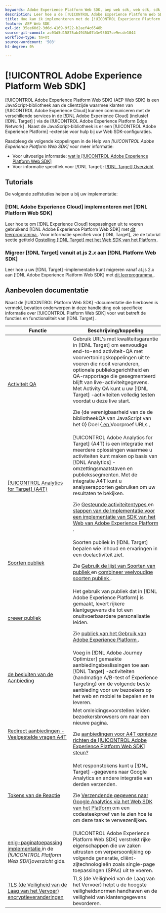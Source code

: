 ```yaml
---
keywords: Adobe Experience Platform Web SDK, aep web sdk, web sdk, sdk, adobe Experience cloud, platform edge network, adobe Experience platform edge network, edge network, aep edge network, Adobe Experience Platform Web SDK0
description: Leer hoe u de [!UICONTROL Adobe Experience Platform Web SDK] kunt gebruiken om te communiceren met de verschillende services in de [!UICONTROL Adobe Experience Cloud] tot en met de [!UICONTROL AEP Edge Network] .
title: Hoe kan ik implementeren met de [!UICONTROL Experience Platform Web SDK] ?
feature: AEP Web SDK
exl-id: 35ee60d2-3d6d-4169-9f22-b2aef4c6548b
source-git-commit: ac03d5d15875ab4945b07b3e95037ce9ecde1044
workflow-type: tm+mt
source-wordcount: '503'
ht-degree: 0%

---
```


# [!UICONTROL Adobe Experience Platform Web SDK]

[!UICONTROL Adobe Experience Platform Web SDK] (AEP Web SDK) is een JavaScript-bibliotheek aan de clientzijde waarmee klanten van [!UICONTROL Adobe Experience Cloud] kunnen communiceren met de verschillende services in de [!DNL Adobe Experience Cloud] (inclusief [!DNL Target] ) via de [!UICONTROL Adobe Experience Platform Edge Network] . Naast de JavaScript-bibliotheek is er een [!UICONTROL Adobe Experience Platform] -extensie voor hulp bij uw Web SDK-configuraties.

Raadpleeg de volgende koppelingen in de Help van *[!UICONTROL Adobe Experience Platform Web SDK]* voor meer informatie:

* Voor uitvoerige informatie: [ wat is [!UICONTROL Adobe Experience Platform Web SDK] ](https://experienceleague.adobe.com/docs/experience-platform/edge/home.html)
* Voor informatie specifiek voor [!DNL Target]: [[!DNL Target]  Overzicht ](https://experienceleague.adobe.com/docs/experience-platform/edge/personalization/adobe-target/target-overview.html)

## Tutorials

De volgende zelfstudies helpen u bij uw implementatie:

### [!DNL Adobe Experience Cloud] implementeren met [!DNL Platform Web SDK]

Leer hoe te om [!DNL Experience Cloud] toepassingen uit te voeren gebruikend [!DNL Adobe Experience Platform Web SDK] met [ dit leerprogramma ](https://experienceleague.adobe.com/docs/platform-learn/implement-web-sdk/overview.html). Voor informatie specifiek voor [!DNL Target], zie de tutorial sectie getiteld [ Opstelling  [!DNL Target]  met het Web SDK van het Platform ](https://experienceleague.adobe.com/docs/platform-learn/implement-web-sdk/applications-setup/setup-target.html).

### Migreer [!DNL Target] vanuit at.js 2.*x* aan [!DNL Platform Web SDK]

Leer hoe u uw [!DNL Target] -implementatie kunt migreren vanaf at.js 2.*x* aan [!DNL Adobe Experience Platform Web SDK] met [ dit leerprogramma ](https://experienceleague.adobe.com/docs/platform-learn/migrate-target-to-websdk/introduction.html).

## Aanbevolen documentatie

Naast de [!UICONTROL Platform Web SDK] -documentatie die hierboven is vermeld, bevatten onderwerpen in deze handleiding ook specifieke informatie over [!UICONTROL Platform Web SDK] voor wat betreft de functies en functionaliteit van [!DNL Target] .

| Functie | Beschrijving/koppeling |
| --- | --- |
| [ Activiteit QA ](https://experienceleague.adobe.com/docs/target/using/activities/activity-qa/activity-qa.html) | Gebruik URL&#39;s met kwaliteitsgarantie in [!DNL Target] om eenvoudige end-to-end activiteit-QA met voorvertoningskoppelingen uit te voeren die nooit veranderen, optionele publieksgerichtheid en QA-rapportage die gesegmenteerd blijft van live-activiteitgegevens. Met Activity QA kunt u uw [!DNL Target] -activiteiten volledig testen voordat u deze live start.<p>Zie {de verenigbaarheid van de de bibliotheekQA van JavaScript van het 0} Doel &lbrace;[ en ](https://experienceleague.adobe.com/docs/target/using/activities/activity-qa/activity-qa.html#compatibility) Voorproef URLs [.](https://experienceleague.adobe.com/docs/target/using/activities/activity-qa/activity-qa.html#preview) |
| [[!UICONTROL Analytics for Target] (A4T) ](https://experienceleague.adobe.com/docs/target/using/integrate/a4t/a4t.html) | [!UICONTROL Adobe Analytics for Target] (A4T) is een integratie met meerdere oplossingen waarmee u activiteiten kunt maken op basis van [!DNL Analytics] -omzettingsmaatstaven en publiekssegmenten. Met de integratie A4T kunt u analyserapporten gebruiken om uw resultaten te bekijken.<p>Zie [ Gesteunde activiteitentypes ](https://experienceleague.adobe.com/docs/target/using/integrate/a4t/a4t.html#section_F487896214BF4803AF78C552EF1669AA) en [ stappen van de Implementatie voor een implementatie van SDK van het Web van Adobe Experience Platform ](https://experienceleague.adobe.com/docs/target/using/integrate/a4t/a4timplementation.html#platform). |
| [ Soorten publiek ](https://experienceleague.adobe.com/docs/target/using/audiences/target.html) | Soorten publiek in [!DNL Target] bepalen wie inhoud en ervaringen in een doelactiviteit ziet.<p>Zie [ Gebruik de lijst van Soorten van publiek ](https://experienceleague.adobe.com/docs/target/using/audiences/create-audiences/audiences.html#use-list) en [ combineer veelvoudige soorten publiek ](https://experienceleague.adobe.com/docs/target/using/audiences/combining-multiple-audiences.html). |
| [ creeer publiek ](https://experienceleague.adobe.com/docs/target/using/audiences/create-audiences/audiences.html) | Het gebruik van publiek dat in [!DNL Adobe Experience Platform] is gemaakt, levert rijkere klantgegevens die tot een onuitvoerbaardere personalisatie leiden.<p>Zie [ publiek van het Gebruik van Adobe Experience Platform ](https://experienceleague.adobe.com/docs/target/using/audiences/create-audiences/audiences.html#aep). |
| [ de besluiten van de Aanbieding ](https://experienceleague.adobe.com/docs/target/using/integrate/ajo/offer-decision.html) | Voeg in [!DNL Adobe Journey Optimizer] gemaakte aanbiedingsbeslissingen toe aan [!DNL Target] -activiteiten (handmatige A/B-test of Experience Targeting) om de volgende beste aanbieding voor uw bezoekers op het web en mobiel te bepalen en te leveren. |
| [ Redirect aanbiedingen - Veelgestelde vragen A4T ](https://experienceleague.adobe.com/docs/target/using/integrate/a4t/a4t-faq/a4t-faq-redirect-offers.html) | Met omleidingsvoorstellen leiden bezoekersbrowsers om naar een nieuwe pagina.<p>Zie [ aanbiedingen voor A4T opnieuw richten de [!UICONTROL Adobe Experience Platform Web SDK] steun?](https://experienceleague.adobe.com/docs/target/using/integrate/a4t/a4t-faq/a4t-faq-redirect-offers.html#platform) |
| [ Tokens van de Reactie ](https://experienceleague.adobe.com/docs/target/using/administer/response-tokens.html) | Met responstokens kunt u [!DNL Target] -gegevens naar Google Analytics en andere integratie van derden verzenden.<p>Zie [ Verzendende gegevens naar Google Analytics via het Web SDK van het Platform ](https://experienceleague.adobe.com/docs/target/using/administer/response-tokens.html#sending-data-to-google-analytics-via-platform-web-sdk) om een codesteekproef van te zien hoe te om deze taak te verwezenlijken. |
| [ enig-paginatoepassing implementatie ](https://experienceleague.adobe.com/docs/experience-platform/edge/personalization/adobe-target/spa-implementation.html) in de *[!UICONTROL Platform Web SDK]overzicht* gids. | [!UICONTROL Adobe Experience Platform Web SDK] verstrekt rijke eigenschappen die uw zaken uitrusten om verpersoonlijking op volgende generatie, cliënt-zijtechnologieën zoals single-page toepassingen (SPAs) uit te voeren. |
| [ TLS (de Veiligheid van de Laag van het Vervoer) encryptieveranderingen ](/help/dev/before-implement/tls-transport-layer-security-encryption.md) | TLS (de Veiligheid van de Laag van het Vervoer) helpt u de hoogste veiligheidsnormen handhaven en de veiligheid van klantengegevens bevorderen. |
